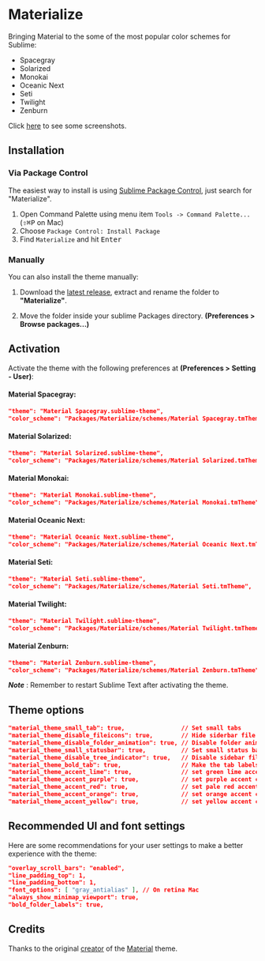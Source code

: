 # Materialize
Bringing Material to the some of the most popular color schemes for Sublime:

* Spacegray
* Solarized
* Monokai
* Oceanic Next
* Seti
* Twilight
* Zenburn

Click [here](/Screenshots.md) to see some screenshots.

## Installation

### Via Package Control

The easiest way to install is using [Sublime Package Control](https://sublime.wbond.net), just search for "Materialize".

1. Open Command Palette using menu item `Tools -> Command Palette...` (<kbd>⇧</kbd><kbd>⌘</kbd><kbd>P</kbd> on Mac)
2. Choose `Package Control: Install Package`
3. Find `Materialize` and hit <kbd>Enter</kbd>


### Manually

You can also install the theme manually:

1. Download the [latest release](https://github.com/saadq/Materialize/releases/latest), extract and rename the folder to **"Materialize"**.

2. Move the folder inside your sublime Packages directory. **(Preferences > Browse packages...)**


## Activation
Activate the theme with the following preferences at  **(Preferences > Setting - User)**:

#### Material Spacegray:
```json
"theme": "Material Spacegray.sublime-theme",
"color_scheme": "Packages/Materialize/schemes/Material Spacegray.tmTheme",
```

#### Material Solarized:
```json
"theme": "Material Solarized.sublime-theme",
"color_scheme": "Packages/Materialize/schemes/Material Solarized.tmTheme",
```

#### Material Monokai:
```json
"theme": "Material Monokai.sublime-theme",
"color_scheme": "Packages/Materialize/schemes/Material Monokai.tmTheme",
```

#### Material Oceanic Next:
```json
"theme": "Material Oceanic Next.sublime-theme",
"color_scheme": "Packages/Materialize/schemes/Material Oceanic Next.tmTheme",
```

#### Material Seti:
```json
"theme": "Material Seti.sublime-theme",
"color_scheme": "Packages/Materialize/schemes/Material Seti.tmTheme",
```

#### Material Twilight:
```json
"theme": "Material Twilight.sublime-theme",
"color_scheme": "Packages/Materialize/schemes/Material Twilight.tmTheme",
```

#### Material Zenburn:
```json
"theme": "Material Zenburn.sublime-theme",
"color_scheme": "Packages/Materialize/schemes/Material Zenburn.tmTheme",
```

***Note*** : Remember to restart Sublime Text after activating the theme.

## Theme options

```json
"material_theme_small_tab": true,                // Set small tabs
"material_theme_disable_fileicons": true,        // Hide siderbar file type icons
"material_theme_disable_folder_animation": true, // Disable folder animation
"material_theme_small_statusbar": true,          // Set small status bar
"material_theme_disable_tree_indicator": true,   // Disable sidebar file indicator
"material_theme_bold_tab": true,                 // Make the tab labels bolder
"material_theme_accent_lime": true,              // set green lime accent color
"material_theme_accent_purple": true,            // set purple accent color
"material_theme_accent_red": true,               // set pale red accent color
"material_theme_accent_orange": true,            // set orange accent color
"material_theme_accent_yellow": true,            // set yellow accent color
```

## Recommended UI and font settings
Here are some recommendations for your user settings to make a better experience with the theme:

```json
"overlay_scroll_bars": "enabled",
"line_padding_top": 1,
"line_padding_bottom": 1,
"font_options": [ "gray_antialias" ], // On retina Mac
"always_show_minimap_viewport": true,
"bold_folder_labels": true,
```

## Credits
Thanks to the original [creator](https://github.com/equinusocio) of the [Material](https://github.com/equinusocio/material-theme) theme.